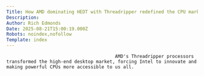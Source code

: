 ```yaml
---
Title: How AMD dominating HEDT with Threadripper redefined the CPU market
Description: 
Author: Rich Edmonds
Date: 2025-08-21T15:00:19.000Z
Robots: noindex,nofollow
Template: index
---
```


                                            AMD's Threadripper processors transformed the high-end desktop market, forcing Intel to innovate and making powerful CPUs more accessible to us all.
                                        